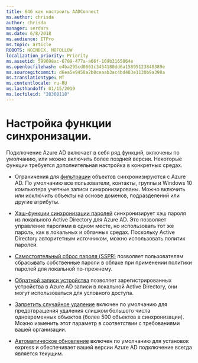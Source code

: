 ```yaml
---
title: 646 как настроить AADConnect
ms.author: chrisda
author: chrisda
manager: serdars
ms.date: 6/8/2018
ms.audience: ITPro
ms.topic: article
ROBOTS: NOINDEX, NOFOLLOW
localization_priority: Priority
ms.assetid: 599698ac-6709-477a-a66f-169b3165064e
ms.openlocfilehash: e4ba295cd0661c3454180dd6a15895123840389e
ms.sourcegitcommit: d6ea5e9458a2b8ceaab3ac4bd483e1130b9a398a
ms.translationtype: MT
ms.contentlocale: ru-RU
ms.lasthandoff: 01/15/2019
ms.locfileid: "28308118"
---
```

# <a name="configure-sync-features"></a>Настройка функции синхронизации.

Подключение Azure AD включает в себя ряд функций, включены по умолчанию, или можно включить более поздней версии. Некоторые функции требуется дополнительная настройка в конкретных средах.
  
- Ограничения для [фильтрации](https://docs.microsoft.com/azure/active-directory/connect/active-directory-aadconnectsync-configure-filtering) объектов синхронизируются с Azure AD. По умолчанию все пользователи, контакты, группы и Windows 10 компьютера учетные записи синхронизированы. Можно включить или исключить объекты на основе доменов, подразделений или другие атрибуты. 
    
- [Хэш-функции синхронизации паролей](https://docs.microsoft.com/azure/active-directory/connect/active-directory-aadconnectsync-implement-password-hash-synchronization) синхронизирует хэш пароля из локального Active Directory для Azure AD. Это позволяет управление паролями в одном месте, но использовать тот же пароль, как в локальных и облачных средах. Поскольку Active Directory авторитетным источником, можно использовать политик паролей. 
    
- [Самостоятельный сброс пароля (SSPR)](https://docs.microsoft.com/azure/active-directory/authentication/quickstart-sspr) позволяет пользователям сбрасывать собственные пароли в облаке при применении политики паролей для локальной по-прежнему. 
    
- [Обратной записи устройства](https://docs.microsoft.com/azure/active-directory/connect/active-directory-aadconnect-feature-device-writeback) позволяет зарегистрированных устройства в Azure AD записи в локальной Active Directory, они могут использоваться для условного доступа. 
    
- [Запретить случайное удаление](https://docs.microsoft.com/azure/active-directory/connect/active-directory-aadconnectsync-feature-prevent-accidental-deletes) включен по умолчанию для предотвращения удаления слишком большого числа одновременных объектов (более 500 объектов в синхронизации). Можно изменить этот параметр в соответствии с требованиями вашей организации. 
    
- [Автоматическое обновление](https://docs.microsoft.com/azure/active-directory/connect/active-directory-aadconnect-feature-automatic-upgrade) включен по умолчанию для установок express и обеспечивает вашей версии Azure AD подключение всегда является текущим. 
    

